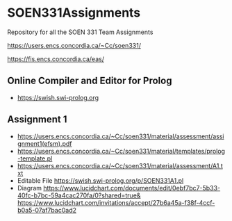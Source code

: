 # SOEN331Assignments
Repository for all the SOEN 331 Team Assignments

https://users.encs.concordia.ca/~Cc/soen331/

https://fis.encs.concordia.ca/eas/

## Online Compiler and Editor for Prolog
- https://swish.swi-prolog.org


## Assignment 1
- https://users.encs.concordia.ca/~Cc/soen331/material/assessment/assignment1(efsm).pdf
- https://users.encs.concordia.ca/~Cc/soen331/material/templates/prolog-template.pl
- https://users.encs.concordia.ca/~Cc/soen331/material/assessment/A1.txt
- Editable File https://swish.swi-prolog.org/p/SOEN331A1.pl
- Diagram https://www.lucidchart.com/documents/edit/0ebf7bc7-5b33-40fc-b7bc-59a4cac270fa/0?shared=true&
https://www.lucidchart.com/invitations/accept/27b6a45a-f38f-4ccf-b0a5-07af7bac0ad2

